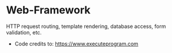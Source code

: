 # Web-Framework
HTTP request routing, template rendering, database access, form validation, etc.

* Code credits to: https://www.executeprogram.com

